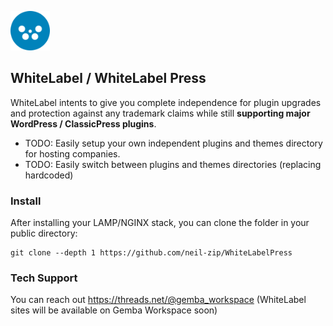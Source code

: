 <a href="#"><img src="wp-admin/images/whitelabelpress-logo.png" height="63"></a>

## WhiteLabel / WhiteLabel Press
WhiteLabel intents to give you complete independence for plugin upgrades and protection against any trademark claims while still **supporting major WordPress / ClassicPress plugins**.
- TODO: Easily setup your own independent plugins and themes directory for hosting companies.
- TODO: Easily switch between plugins and themes directories (replacing hardcoded)


### Install
After installing your LAMP/NGINX stack, you can clone the folder in your public directory:
```
git clone --depth 1 https://github.com/neil-zip/WhiteLabelPress
```

### Tech Support
You can reach out https://threads.net/@gemba_workspace (WhiteLabel sites will be available on Gemba Workspace soon)
